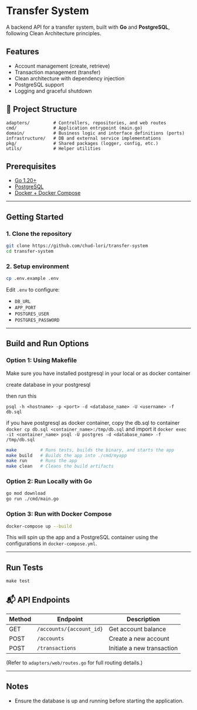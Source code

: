 # Transfer System

A backend API for a transfer system, built with **Go** and **PostgreSQL**, following Clean Architecture principles.

## Features

- Account management (create, retrieve)
- Transaction management (transfer)
- Clean architecture with dependency injection
- PostgreSQL support
- Logging and graceful shutdown

## 🧾 Project Structure

```
adapters/         # Controllers, repositories, and web routes
cmd/              # Application entrypoint (main.go)
domain/           # Business logic and interface definitions (ports)
infrastructure/   # DB and external service implementations
pkg/              # Shared packages (logger, config, etc.)
utils/            # Helper utilities
```

## Prerequisites

- [Go 1.20+](https://go.dev/doc/install)
- [PostgreSQL](https://www.postgresql.org/)
- [Docker + Docker Compose](https://docs.docker.com/compose/)

---

## Getting Started

### 1. Clone the repository

```sh
git clone https://github.com/chud-lori/transfer-system
cd transfer-system
```

### 2. Setup environment

```sh
cp .env.example .env
```

Edit `.env` to configure:

- `DB_URL`
- `APP_PORT`
- `POSTGRES_USER`
- `POSTGRES_PASSWORD`

---

## Build and Run Options

### Option 1: Using Makefile
Make sure you have installed postgresql in your local or as docker container

create database in your postgresql

then run this

`psql -h <hostname> -p <port> -d <database_name> -U <username> -f db.sql`

if you have postgresql as docker container, copy the db.sql to container
`docker cp db.sql <container_name>:/tmp/db.sql`
and import it
`docker exec -it <container_name> psql -U postgres -d <database_name> -f /tmp/db.sql`

```sh
make         # Runs tests, builds the binary, and starts the app
make build   # Builds the app into ./cmd/myapp
make run     # Runs the app
make clean   # Cleans the build artifacts
```

### Option 2: Run Locally with Go

```sh
go mod download
go run ./cmd/main.go
```

### Option 3: Run with Docker Compose

```sh
docker-compose up --build
```

This will spin up the app and a PostgreSQL container using the configurations in `docker-compose.yml`.

---
## Run Tests
`make test`

## 📬 API Endpoints

| Method | Endpoint         | Description                  |
|--------|------------------|------------------------------|
| GET    | `/accounts/{account_id}`      | Get account balance                |
| POST   | `/accounts`      | Create a new account         |
| POST   | `/transactions`  | Initiate a new transaction   |

(Refer to `adapters/web/routes.go` for full routing details.)

---

## Notes

- Ensure the database is up and running before starting the application.
